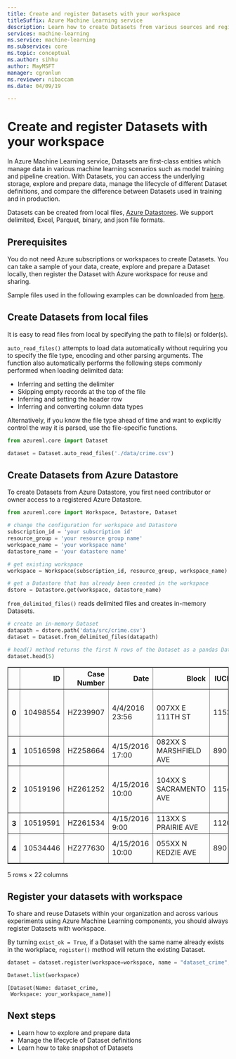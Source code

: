 ```yaml
---
title: Create and register Datasets with your workspace
titleSuffix: Azure Machine Learning service
description: Learn how to create Datasets from various sources and register Datasets with your workspace
services: machine-learning
ms.service: machine-learning
ms.subservice: core
ms.topic: conceptual	
ms.author: sihhu
author: MayMSFT
manager: cgronlun
ms.reviewer: nibaccam
ms.date: 04/09/19

---
```


# Create and register Datasets with your workspace 

In Azure Machine Learning service, Datasets are first-class entities which manage data in various machine learning scenarios such as model training and pipeline creation. With Datasets, you can access the underlying storage, explore and prepare data, manage the lifecycle of different Dataset definitions, and compare the difference between Datasets used in training and in production.

Datasets can be created from local files, [Azure Datastores](https://docs.microsoft.com/azure/machine-learning/service/how-to-access-data). We support delimited, Excel, Parquet, binary, and json file formats.

## Prerequisites

You do not need Azure subscriptions or workspaces to create Datasets. You can take a sample of your data, create, explore and prepare a Dataset locally, then register the Dataset with Azure workspace for reuse and sharing.

Sample files used in the following examples can be downloaded from [here](https://dprepdata.blob.core.windows.net/dataset-sample-files/crime.csv).

## Create Datasets from local files

It is easy to read files from local by specifying the path to file(s) or folder(s).

`auto_read_files()` attempts to load data automatically without requiring you to specify the file type, encoding and other parsing arguments. The function also automatically performs the following steps commonly performed when loading delimited data:

* Inferring and setting the delimiter
* Skipping empty records at the top of the file
* Inferring and setting the header row
* Inferring and converting column data types

Alternatively, if you know the file type ahead of time and want to explicitly control the way it is parsed, use the file-specific functions.

```python
from azureml.core import Dataset

dataset = Dataset.auto_read_files('./data/crime.csv')
```

## Create Datasets from Azure Datastore

To create Datasets from Azure Datastore, you first need contributor or owner access to a registered Azure Datastore. 

```python
from azureml.core import Workspace, Datastore, Dataset

# change the configuration for workspace and Datastore
subscription_id = 'your subscription id'
resource_group = 'your resource group name'
workspace_name = 'your workspace name'
datastore_name = 'your datastore name'

# get existing workspace
workspace = Workspace(subscription_id, resource_group, workspace_name)

# get a Datastore that has already been created in the workspace
dstore = Datastore.get(workspace, datastore_name)
```

`from_delimited_files()` reads delimited files and creates in-memory Datasets.

```python
# create an in-memory Dataset
datapath = dstore.path('data/src/crime.csv')
dataset = Dataset.from_delimited_files(datapath)

# head() method returns the first N rows of the Dataset as a pandas Dataframe.
dataset.head(5)
```
<div>
<style scoped>
    .dataframe tbody tr th:only-of-type {
        vertical-align: middle;
    }

    .dataframe tbody tr th {
        vertical-align: top;
    }

    .dataframe thead th {
        text-align: right;
    }
</style>
<table border="1" class="dataframe">
  <thead>
    <tr style="text-align: right;">
      <th></th>
      <th>ID</th>
      <th>Case Number</th>
      <th>Date</th>
      <th>Block</th>
      <th>IUCR</th>
      <th>Primary Type</th>
      <th>Description</th>
      <th>Location Description</th>
      <th>Arrest</th>
      <th>Domestic</th>
      <th>...</th>
      <th>Ward</th>
      <th>Community Area</th>
      <th>FBI Code</th>
      <th>X Coordinate</th>
      <th>Y Coordinate</th>
      <th>Year</th>
      <th>Updated On</th>
      <th>Latitude</th>
      <th>Longitude</th>
      <th>Location</th>
    </tr>
  </thead>
  <tbody>
    <tr>
      <th>0</th>
      <td>10498554</td>
      <td>HZ239907</td>
      <td>4/4/2016 23:56</td>
      <td>007XX E 111TH ST</td>
      <td>1153</td>
      <td>DECEPTIVE PRACTICE</td>
      <td>FINANCIAL IDENTITY THEFT OVER $ 300</td>
      <td>OTHER</td>
      <td>FALSE</td>
      <td>FALSE</td>
      <td>...</td>
      <td>9</td>
      <td>50</td>
      <td>11</td>
      <td>1183356</td>
      <td>1831503</td>
      <td>2016</td>
      <td>5/11/2016 15:48</td>
      <td>41.69283384</td>
      <td>-87.60431945</td>
      <td>(41.692833841, -87.60431945)</td>
    </tr>
    <tr>
      <th>1</th>
      <td>10516598</td>
      <td>HZ258664</td>
      <td>4/15/2016 17:00</td>
      <td>082XX S MARSHFIELD AVE</td>
      <td>890</td>
      <td>THEFT</td>
      <td>FROM BUILDING</td>
      <td>RESIDENCE</td>
      <td>FALSE</td>
      <td>FALSE</td>
      <td>...</td>
      <td>21</td>
      <td>71</td>
      <td>6</td>
      <td>1166776</td>
      <td>1850053</td>
      <td>2016</td>
      <td>5/12/2016 15:48</td>
      <td>41.74410697</td>
      <td>-87.66449429</td>
      <td>(41.744106973, -87.664494285)</td>
    </tr>
    <tr>
      <th>2</th>
      <td>10519196</td>
      <td>HZ261252</td>
      <td>4/15/2016 10:00</td>
      <td>104XX S SACRAMENTO AVE</td>
      <td>1154</td>
      <td>DECEPTIVE PRACTICE</td>
      <td>FINANCIAL IDENTITY THEFT $300 AND UNDER</td>
      <td>RESIDENCE</td>
      <td>FALSE</td>
      <td>FALSE</td>
      <td>...</td>
      <td>19</td>
      <td>74</td>
      <td>11</td>
      <td></td>
      <td></td>
      <td>2016</td>
      <td>5/12/2016 15:50</td>
      <td></td>
      <td></td>
      <td></td>
    </tr>
    <tr>
      <th>3</th>
      <td>10519591</td>
      <td>HZ261534</td>
      <td>4/15/2016 9:00</td>
      <td>113XX S PRAIRIE AVE</td>
      <td>1120</td>
      <td>DECEPTIVE PRACTICE</td>
      <td>FORGERY</td>
      <td>RESIDENCE</td>
      <td>FALSE</td>
      <td>FALSE</td>
      <td>...</td>
      <td>9</td>
      <td>49</td>
      <td>10</td>
      <td></td>
      <td></td>
      <td>2016</td>
      <td>5/13/2016 15:51</td>
      <td></td>
      <td></td>
      <td></td>
    </tr>
    <tr>
      <th>4</th>
      <td>10534446</td>
      <td>HZ277630</td>
      <td>4/15/2016 10:00</td>
      <td>055XX N KEDZIE AVE</td>
      <td>890</td>
      <td>THEFT</td>
      <td>FROM BUILDING</td>
      <td>SCHOOL, PUBLIC, BUILDING</td>
      <td>FALSE</td>
      <td>FALSE</td>
      <td>...</td>
      <td>40</td>
      <td>13</td>
      <td>6</td>
      <td></td>
      <td></td>
      <td>2016</td>
      <td>5/25/2016 15:59</td>
      <td></td>
      <td></td>
      <td></td>
    </tr>
  </tbody>
</table>
<p>5 rows × 22 columns</p>
</div>

## Register your datasets with workspace

To share and reuse Datasets within your organization and across various experiments using Azure Machine Learning components, you should always register Datasets with workspace.

By turning `exist_ok = True`, if a Dataset with the same name already exists in the workplace, `register()` method will return the existing Dataset.

```python
dataset = dataset.register(workspace=workspace, name = "dataset_crime", description = 'Training data', exist_ok = True)

Dataset.list(workspace)
```




    [Dataset(Name: dataset_crime,
     Workspace: your_workspace_name)]

## Next steps

* Learn how to explore and prepare data
* Manage the lifecycle of Dataset definitions
* Learn how to take snapshot of Datasets
